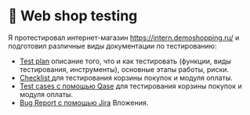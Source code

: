 # 🛒 Web shop testing 

Я протестировал интернет-магазин  https://intern.demoshopping.ru/ и подготовил различные виды документации по тестированию:  

 <ul>
<li>  <a href="https://docs.google.com/document/d/1eTW8b-ls2ckgbk0IUYgbVYyvaLMqHmw8qGp-OOa625g/edit?usp=sharing">Test plan</a> описание того, что и как тестировать (функции, виды тестирования, инструменты), основные этапы работы, риски.  </li> 
<li>  <a href="https://docs.google.com/spreadsheets/d/1A5oxYSoWCBrbkGSIsYLLZI93tl5MyEsfr__R3iMyaVQ/edit?usp=sharing"> Checklist </a> для тестирования корзины покупок и модуля оплаты.  </li>
<li> <a href="https://docs.google.com/document/d/1QDKnArIq7vK5otiwnFvSiI4LpniLnwY8/edit?usp=sharing&ouid=100270861641592990471&rtpof=true&sd=true">Test cases с помощью Qase</a> для тестирования корзины покупок и модуля оплаты.  </li>
<li>  <a href="https://docs.google.com/document/d/1azLjg-YVCTdOWfI4lkIakNE9undQRnHZPFQWVmMa_Xg/edit?usp=sharing">Bug Report с помощью Jira</a> Вложения. </li>
</ul>
